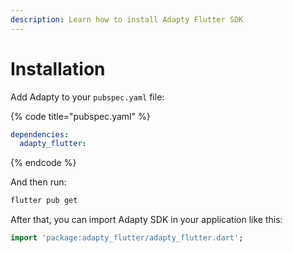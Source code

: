 ```yaml
---
description: Learn how to install Adapty Flutter SDK
---
```


# Installation

Add Adapty to your `pubspec.yaml` file:

{% code title="pubspec.yaml" %}
```yaml
dependencies:
  adapty_flutter:
```
{% endcode %}

And then run:

```bash
flutter pub get
```

After that, you can import Adapty SDK in your application like this:

```dart
import 'package:adapty_flutter/adapty_flutter.dart';
```


